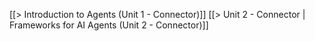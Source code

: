 [[> Introduction to Agents (Unit 1 - Connector)]]
[[> Unit 2 - Connector | Frameworks for AI Agents (Unit 2 - Connector)]]



